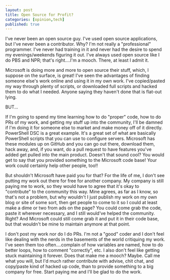```yaml
---
layout: post
title: Open Source for Profit?
categories: [opinion,tech]
published: true
---
```


I've never been an open source guy.   I've used open source applications, but I've never been a contributor.   Why?   I'm not really a "professional" programmer.  I've never had training in it and never had the desire to spend my evenings/weekends figuring it out.  I've always used open source like I do PBS and NPR; that's right....I'm a mooch.   There, at least I admit it.

Microsoft is doing more and more to open source their stuff, which, I suppose on the surface, is great!  I've seen the advantages of finding someone else's work online and using it in my own work.  I've copied/pasted my way through plenty of scripts, or downloaded full scripts and hacked them to do what I needed.  Anyone saying they haven't done that is flat-out lying.

BUT...

If I'm going to spend my time learning how to do "proper" code, how to do PRs of my work, and getting my stuff up into the community, I'll be damned if I'm doing it for someone else to market and make money off of it directly.  PowerShell DSC is a great example.  It's a great set of what are basically PowerShell scripts that you can use to configure servers.  Microsoft has these modules up on GitHub and you can go out there, download them, hack away, and, if you want, do a pull request to have features you've added get pulled into the main product.  Doesn't that sound cool?   You would get to say that you provided something to the Microsoft code base!  Your work could certainly help other people, too!!

But shouldn't Microsoft have paid you for that?  For the life of me, I don't see putting my work out there for free for another company.  My company is still paying me to work, so they would have to agree that it's okay to "contribute" to the community this way.  Mine agrees, as far as I know, so that's not a problem, but why wouldn't I just publish my work on my own blog or site of some sort, then get people to come to it so I could at least make a dime or two from ads on the page?  You could come grab the code, paste it wherever necessary, and I still would've helped the community.   Right?  And Microsoft could still come grab it and put it in their code base, but that wouldn't be mine to maintain anymore at that point.

I don't post my work nor do I do PRs.  I'm not a "good" coder and I don't feel like dealing with the nerds in the basements of the world critiquing my work.  I've seen them too often....complain of how variables are named, how to do better loops, how to comment "correctly", etc.   I also don't feel like getting stuck maintaining it forever.  Does that make me a mooch?   Maybe.  Call me what you will, but I'd much rather contribute with advise, chit chat, and copy/paste kind of hacked up code, than to provide something to a big company for free.  Start paying me and I'll be glad to do the work. 